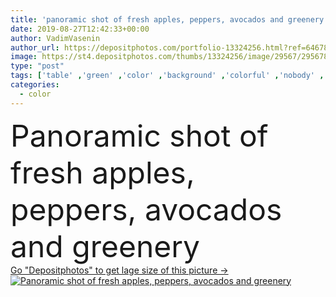```yaml
---
title: 'panoramic shot of fresh apples, peppers, avocados and greenery '
date: 2019-08-27T12:42:33+00:00
author: VadimVasenin
author_url: https://depositphotos.com/portfolio-13324256.html?ref=64678756
image: https://st4.depositphotos.com/thumbs/13324256/image/29567/295678894/api_thumb_450.jpg?forcejpeg=true
type: "post"
tags: ['table' ,'green' ,'color' ,'background' ,'colorful' ,'nobody' ,'bright' ,'fresh' ,'greenery' ,'texture' ,'colour' ,'colourful' ,'food' ,'diet' ,'fruit' ,'black' ,'whole' ,'ripe' ,'cut' ,'nutrition' ,'vegetables' ,'organic' ,'Dieting' ,'textured' ,'surface' ,'apples' ,'sliced' ,'panorama' ,'panoramic' ,'nutrient' ,'nutritious' ,'slices' ,'marble' ,'cilantro' ,'Avocados' ,'Healthy Eating' ,'Studio Shot' ,'top view' ,'bell peppers' ]
categories: 
  - color
---
```

<div aling="center">
            <font size="60"> Panoramic shot of fresh apples, peppers, avocados and greenery</font>   
</div>
<div>
    <a href='https://depositphotos.com/295678894/stock-photo-panoramic-shot-fresh-apples-peppers.html?ref=64678756' target=_blank > Go "Depositphotos" to get lage size of this picture ->
        <img href='https://depositphotos.com/295678894/stock-photo-panoramic-shot-fresh-apples-peppers.html?ref=64678756' src='https://st4.depositphotos.com/13324256/29567/i/950/depositphotos_295678894-stock-photo-panoramic-shot-fresh-apples-peppers.jpg?forcejpeg=true' alt='Panoramic shot of fresh apples, peppers, avocados and greenery' >
    </a>
</div>
